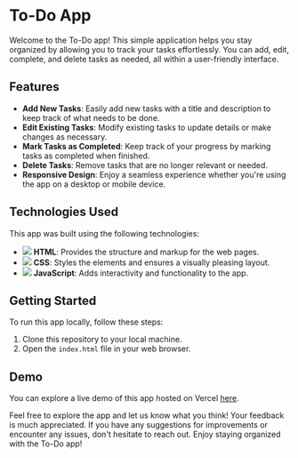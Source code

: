 # To-Do App

Welcome to the To-Do app! This simple application helps you stay organized by allowing you to track your tasks effortlessly. You can add, edit, complete, and delete tasks as needed, all within a user-friendly interface.

## Features

- **Add New Tasks**: Easily add new tasks with a title and description to keep track of what needs to be done.
- **Edit Existing Tasks**: Modify existing tasks to update details or make changes as necessary.
- **Mark Tasks as Completed**: Keep track of your progress by marking tasks as completed when finished.
- **Delete Tasks**: Remove tasks that are no longer relevant or needed.
- **Responsive Design**: Enjoy a seamless experience whether you're using the app on a desktop or mobile device.

## Technologies Used

This app was built using the following technologies:

- <img src="https://img.icons8.com/color/48/000000/html-5--v1.png"/> **HTML**: Provides the structure and markup for the web pages.
- <img src="https://img.icons8.com/color/48/000000/css3.png"/> **CSS**: Styles the elements and ensures a visually pleasing layout.
- <img src="https://img.icons8.com/color/48/000000/javascript--v1.png"/> **JavaScript**: Adds interactivity and functionality to the app.

## Getting Started

To run this app locally, follow these steps:

1. Clone this repository to your local machine.
2. Open the `index.html` file in your web browser.

## Demo

You can explore a live demo of this app hosted on Vercel [here](https://to-do-app-steel-nu.vercel.app/).

Feel free to explore the app and let us know what you think! Your feedback is much appreciated. If you have any suggestions for improvements or encounter any issues, don't hesitate to reach out. Enjoy staying organized with the To-Do app!

